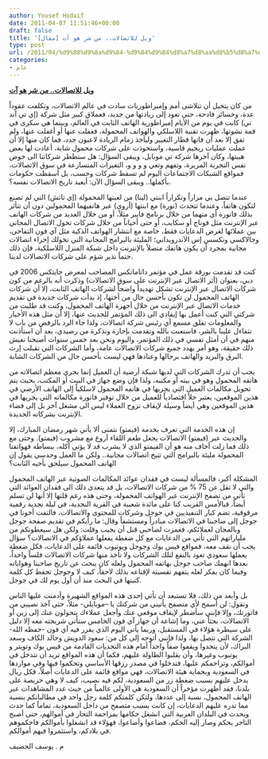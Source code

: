 ```yaml
---
author: Yousef Hodaif
date: 2011-04-07 11:51:46+00:00
draft: false
title: '[مقال] ويل للاتصالات.. من شر هو آت'
type: post
url: /2011/04/%d9%88%d9%8a%d9%84-%d9%84%d9%84%d8%a7%d8%aa%d8%b5%d8%a7%d9%84%d8%a7%d8%aa-%d9%85%d9%86-%d8%b4%d8%b1-%d9%87%d9%88-%d8%a2%d8%aa/
categories:
- عام
---
```


**[ويل للاتصالات.. من شر هو آت](https://www.it-scoop.com/2011/04/ويل-للاتصالات-من-شر-هو-آت/)**


من كان يتخيل أن تتلاشى أمم وإمبراطوريات سادت في عالم الاتصالات، وتكلفت عقوداً عدة، وخسائر فادحة، حتى تعود إلى ريادتها من جديد، فعملاق كبير مثل شركة (إي تي آند تي) كانت في يوم من الأيام إمبراطورية الهاتف الثابت في العالم، وبينما هي سكرى في قمة نشوتها، ظهرت تقنية اللاسلكي والهواتف المحمولة، فغفلت عنها أو أغفلت عنها، ولم تفق إلا بعد أن فاتها قطار التغيير وليأخذ زمام الريادة لاعبون جدد، فما كان منها إلا أن عملت عمليات ريجيم قاسية، واستحوذت على شركات محمول شابة، أعادت لها بعض هيبتها، وكان آخرها شركة تي موبايل، ويبقى السؤال: هل ستظطر شركاتنا الى خوض نفس التجربة المريرة، وتفهم وتعي و و و و، التغيرات المتسارعة في سوق الاتصالات، فمواقع الشبكات الاجتماعات اليوم لم تسقط شركات وحسب، بل أسقطت حكومات بأكملها.. ويبقى السؤال الآن: أيعيد تاريخ الاتصالات نفسه؟.



عندما تتصل بي مراراً وتكراراً ابنتي (لينا) من لعبتها المحمولة (إي تاتش) التي لم تصنع لتكون هاتفاً، وعندما تتحدث (نورة) مع ابنتها (أروى) عبر هاتفيهما المحمولين دون أن تتأثر بذلك فاتورة أي منهما من خلال برنامج فايبر مثلاً، أو من خلال العديد من شركات الهاتف عبر الإنترنت مثل فوناج أو سكايب، أو حتى أحياناً من خلال شركات تخول الاتصال المجاني بين عملائها لغرض الدعايات فقط، خاصة مع انتشار الهواتف الذكية مثل آي فون التفاحي، وجالاكسي ونكسس إس الآندرويداني؛ المليئة بالبرامج المجانية التي تخولك إجراء اتصالات مجانية بمجرد أن يكون هاتفك متصلاً بالإنترنت داخل شبكة المنزل اللاسلكية، فإن ذلك حتماً نذير شؤم على شركات الاتصالات لدينا.

<!-- more -->

كنت قد تقدمت بورقة عمل في مؤتمر داتاماتكس المصاحب لمعرض جايتكس 2006 في دبي، بعنوان (أثر الاتصال عبر الإنترنت على سوق الاتصالات) وذكرت أنه بالرغم من كون شركات الاتصال عبر الإنترنت تشكل تهديداً واضحاً لشركات الهاتف الثابت، إلا أن شركات الهاتف المحمول لن تكون بأحسن حال من أختها، إذ بدأت شركات جديدة في تقديم خدمات الاتصال عبر الإنترنت من خلال أجهزة الهاتف المحمول، وكنت قد طلبت من شركتي التي كنت أعمل بها إيفادي الى ذلك المؤتمر للحديث عنها، إلا أن مثل هذه الأخبار والمعلومات تقلق مسمع أي رئيس شركة اتصالات، ولذا جاء الرد بالرفض من باب لا تتفاءل علينا بالشر، فاستعنت بالله وتقدمت بإجازة وتذكرة من رصيدي، بعد أن استأذنت منهم في أن أمثل نفسي في ذلك المؤتمر، واليوم ونحن بعد خمس سنوات أصبحنا نعيش ذلك حقيقة، وهو أمر يهدد جميع شركات الاتصالات عامة، وأما الشركات التي تقبلت إرث البرق والبريد والهاتف برجالها وعتادها فهي ليست بأحسن حال من الشركات الشابة.

يجب أن تدرك الشركات التي لديها شبكة أرضية أن العميل إنما يجري معظم اتصالاته من هاتفه المحمول وهو في بيته أو مكتبه، ولذا فإن وضع جهاز في البيت أو المكتب، بحيث يتم تحويل مكالمات العميل التي يجريها في هاتفه المحمول لاسلكياً إلى الهاتف الأرضي في هذين الموقعين، يعتبر حلاً اقتصادياً للعميل من خلال توفير فاتورة مكالماته التي يجريها في هذين الموقعين وهي أيضاً وسيلة لإيقاف نزوح العملاء ليس الى مشغل آخر بل إلى فضاء الإنترنت بشركاته الجديدة.



إن هذه الخدمة التي تعرف بخدمة (فيمتو) نتمنى ألا يأتي شهر رمضان المبارك، إلا والحديث عبر (فيمتو) الاتصالات يجعل طعم اللقاء أروع مع مشروب (فيمتو). وحتى مع ذلك فما زلت أخاف منه هو أن الفيمتو الذي لا يشرب قد لا يؤتي أكله، ببساطة فهواتفنا المحمولة مليئة بالبرامج التي تتيح اتصالات مجانية.. ولكن ما العمل وحدسي يقول إن الهاتف المحمول سيلحق بأخيه الثابت؟



المشكلة أكبر، فالمسألة ليست في فقدان عوائد المكالمات الصوتية عبر الهاتف المحمول والتي لا تقل عن 75 % من شركات الاتصالات، بل قد يتعدى ذلك الى فقدان العوائد التي تأتي من تصفح الإنترنت عبر الهواتف المحمولة، وحتى هذه رغم قلتها إلا أنها لن تسلم أيضاً، فبالأمس القريب كنا على مائدة شعبية في القرية النجدية، في ليلة نجدية رقمية مرقوقية، تضم كبار التنفيذيين في جوجل وشركات للمحتوى والاتصالات، فالتفت أخونا في جوجل إلى صاحبنا في الاتصالات مبادراً ومستشفاً وقال: ما رأيكم في تقديم صفحة جوجل وبالمجان لعملائكم، فغمزت لصاحبي قبل أن يجيب وقلت: ولكن هل سيعطونكم من ملياراتهم التي تأتي من الدعايات مع كل ضغطة يفعلها عملاؤكم في الاتصالات؟ سؤال يجب أن نقف معه، فمواقع فيس بوك وجوجل ويوتيوب قائمة على الدعايات، فكل ضغطة يعملها سعودي تعود بالنفع لتلك الشركات ولا تأخذ منها شركات الاتصالات فلساً واحداً، بعدها انهمك صاحب جوجل بهاتفه المحمول ولعله كان يبحث عن تاريخ صاحبنا وهواياته وفيما كان يفكر لعله يتفهم نفسيتة لإقناعه بذلك لاحقاً، كيف لا وجوجل تحفظ كل كلمة كتبتها في البحث منذ أن أول يوم لك في جوجل.



بل وأبعد من ذلك، فلا تستبعد أن تأتي إحدى هذه المواقع الشهيرة وأدمنت عليها الناس وتقول: لن أسمح لأي متصفح يأتيني من شركتك يا –موبايلي- مثلاً، حتى آخذ نصيبي من فاتورتك، وإلا فإنني سأضطر لإيقاف موقعي عنك وأجعل عملاءك يتحولون عنك إلى زين أو الاتصالات، بحثاً عني، وما إشاعة أن جهاز آي فون الخامس ستأتي شريحته معه إلا دليل على سيطرة هؤلاء في المستقبل، وربما يأتي اليوم الذي يقرر فيه آي فون -حفظه الله- الشركة التي تتصل بها، ولذا فإنني أتوجه إلى كل من: سعود الدويش وخالد الكاف وسعد البراك، لأن يتحدوا ويقفوا صفاً واحداً أمام هذه التحديات القادمة من فيس بوك وتويتر و يوتيوب وغيرها، وأن يقلبوا الطاولة عليهم، فكما أن هذه المواقع تريد أن تتدخل في أموالكم، وتزاحمكم عليها، فتدخلوا في مصدر رزقها الأساسي وتحكموا فيها وفي مواردها في السعودية وبحماية هيئة الاتصالات، فهي مواقع قائمة على الدعايات أصلاً، فكل ريال يدخل عليهم بسبب ضغطة زر من السعودية، لكم فيه نصيب، كيف لا وهي حريصة على بلدنا، فقد أظهرت مؤخراً أن السعودية هي الأولى عالمياً من حيث عدد المشاهدات عبر الهاتف المحمول، نسبة إلى عددها، ولتكن كلمتكم كلمة رجل واحد في مطالباتكم بنسبة مما تدره عليهم الدعايات، إن كانت بسبب متصفح من داخل السعودية، تماماً كما حدث ويحدث في البلدان العربية التي انشغل حكامها بمزاحمة التجار في أموالهم، حتى أصبح التاجر يحكم وصار إليه الحكم، فضاعوا وأضاعوا، فهؤلاء قد انشغلوا بأموالكم فاحكموهم في بلادكم، واستثمروا فيهم أموالكم.



م . يوسف الحضيف


